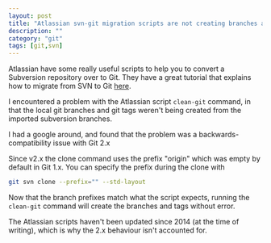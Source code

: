 ```yaml
---
layout: post
title: "Atlassian svn-git migration scripts are not creating branches and tags"
description: ""
category: "git"
tags: [git,svn]
---
```


Atlassian have some really useful scripts to help you to convert a Subversion repository over to Git. They have a great tutorial that explains how to migrate from SVN to Git [here](https://www.atlassian.com/git/tutorials/svn-to-git-prepping-your-team-migration).

I encountered a problem with the Atlassian script `clean-git` command, in that the local git branches and git tags weren't being created from the imported subversion branches.

I had a google around, and found that the problem was a backwards-compatibility issue with Git 2.x

Since v2.x the clone command uses the prefix "origin" which was empty by default in Git 1.x. You can specify the prefix during the clone with 

``` bash
git svn clone --prefix="" --std-layout
```

Now that the branch prefixes match what the script expects, running the `clean-git` command will create the branches and tags without error.

The Atlassian scripts haven't been updated since 2014 (at the time of writing), which is why the 2.x behaviour isn't accounted for.